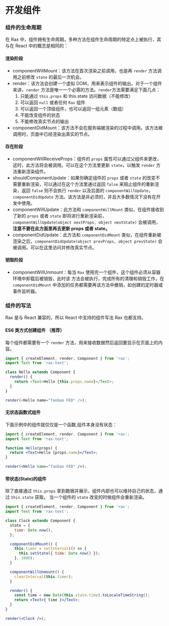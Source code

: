# 开发组件

### 组件的生命周期

在 Rax 中，组件拥有生命周期，多种方法在组件生命周期的特定点上被执行，其与在 React 中的概念是相同的：

#### 渲染阶段

- componentWillMount：该方法在首次渲染之前调用，也是再 `render` 方法调用之前修改 `state` 的最后一次机会。
- render：该方法会创建一个虚拟 DOM，用来表示组件的输出。对于一个组件来讲，`render` 方法是唯一一个必需的方法。`render`方法需要满足下面几点：
  1. 只能通过 `this.props` 和 this.state 访问数据（不能修改）
  2. 可以返回 `null` 或者任何 `Rax` 组件
  3. 可以返回一个顶级组件，也可以返回一组元素（数组）
  4. 不能改变组件的状态
  5. 不能修改真实节点的输出
- componentDidMount：该方法不会在服务端被渲染的过程中调用。该方法被调用时，页面中已经渲染出真实的节点。

#### 存在阶段

- componentWillReceiveProps：组件的 `props` 属性可以通过父组件来更改，这时，此方法将会被调用。可以在这个方法里更新 `state`，以触发 `render` 方法重新渲染组件。
- shouldComponentUpdate：如果你确定组件的 `props` 或者 `state` 的改变不需要重新渲染，可以通过在这个方法里通过返回 `false` 来阻止组件的重新渲染，返回 `false` 则不会执行 `render` 以及后面的 `componentWillUpdate`，`componentDidUpdate` 方法。该方法是非必须的，并且大多数情况下没有在开发中使用。
- componentWillUpdate：此方法和 `componentWillMount` 类似，在组件接收到了新的 `props` 或者 `state` 即将进行重新渲染前，`componentWillUpdate(object nextProps, object nextState)` 会被调用，**注意不要在此方面里再去更新 props 或者 state。**
- componentDidUpdate：此方法和 `componentDidMount` 类似，在组件重新被渲染之后，`componentDidUpdate(object prevProps, object prevState)` 会被调用。可以在这里访问并修改真实节点。

#### 销毁阶段

- componentWillUnmount：每当 `Rax` 使用完一个组件，这个组件必须从容器环境中卸载后被销毁，此时该 方法会被执行，完成所有的清理和销毁工作，在 `componentDidMount` 中添加的任务都需要再该方法中撤销，如创建的定时器或事件监听器。



### 组件的写法

Rax 是与 React 兼容的，所以 React 中支持的组件写法 Rax 也都支持。

#### ES6 类方式创建组件 （推荐）

每个组件都需要有一个 `render` 方法，用来接收数据然后返回要显示在页面上的内容。

```js
import { createElement, render, Component } from 'rax';
import Text from 'rax-text';

class Hello extends Component {
  render() {
    return <Text>Hello {this.props.name}</Text>;
  }
}

render(<Hello name="Taobao FED" />);
```



#### 无状态函数式组件

下面示例中的组件就仅仅是一个函数,组件本身没有状态：

```jsx
import { createElement, render, Component } from 'rax';
import Text from 'rax-text';

function Hello(props) {
  return <Text>Hello {props.name}</Text>;
}

render(<Hello name="Taobao FED" />);
```



#### 带状态(State)的组件

除了直接通过 `this.props` 拿到数据并展示，组件内部也可以维持自己的状态，通过 `this.state` 获取。
当一个组件的 `state` 改变的时候组件会重新渲染。

```jsx
import { createElement, render, Component } from 'rax';
import Text from 'rax-text';

class Clock extends Component {
  state = {
    time: Date.now(),
  };

  componentDidMount() {
    this.timer = setInterval(() => {
      this.setState({ time: Date.now() });
    }, 1000);
  }

  componentWillUnmount() {
    clearInterval(this.timer);
  }

  render() {
    const time = new Date(this.state.time).toLocaleTimeString();
    return <Text>{ time }</Text>;
  }
}

render(<Clock />);
```